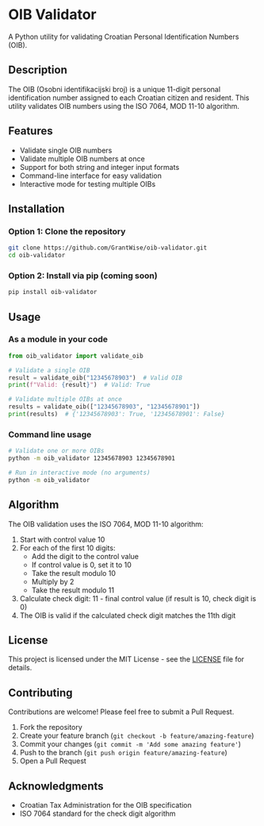 # OIB Validator

A Python utility for validating Croatian Personal Identification Numbers (OIB).

## Description

The OIB (Osobni identifikacijski broj) is a unique 11-digit personal identification number assigned to each Croatian citizen and resident. This utility validates OIB numbers using the ISO 7064, MOD 11-10 algorithm.

## Features

- Validate single OIB numbers
- Validate multiple OIB numbers at once
- Support for both string and integer input formats
- Command-line interface for easy validation
- Interactive mode for testing multiple OIBs

## Installation

### Option 1: Clone the repository

```bash
git clone https://github.com/GrantWise/oib-validator.git
cd oib-validator
```

### Option 2: Install via pip (coming soon)

```bash
pip install oib-validator
```

## Usage

### As a module in your code

```python
from oib_validator import validate_oib

# Validate a single OIB
result = validate_oib("12345678903")  # Valid OIB
print(f"Valid: {result}")  # Valid: True

# Validate multiple OIBs at once
results = validate_oib(["12345678903", "12345678901"])
print(results)  # {'12345678903': True, '12345678901': False}
```

### Command line usage

```bash
# Validate one or more OIBs
python -m oib_validator 12345678903 12345678901

# Run in interactive mode (no arguments)
python -m oib_validator
```

## Algorithm

The OIB validation uses the ISO 7064, MOD 11-10 algorithm:

1. Start with control value 10
2. For each of the first 10 digits:
   - Add the digit to the control value
   - If control value is 0, set it to 10
   - Take the result modulo 10
   - Multiply by 2
   - Take the result modulo 11
3. Calculate check digit: 11 - final control value (if result is 10, check digit is 0)
4. The OIB is valid if the calculated check digit matches the 11th digit

## License

This project is licensed under the MIT License - see the [LICENSE](LICENSE) file for details.

## Contributing

Contributions are welcome! Please feel free to submit a Pull Request.

1. Fork the repository
2. Create your feature branch (`git checkout -b feature/amazing-feature`)
3. Commit your changes (`git commit -m 'Add some amazing feature'`)
4. Push to the branch (`git push origin feature/amazing-feature`)
5. Open a Pull Request

## Acknowledgments

- Croatian Tax Administration for the OIB specification
- ISO 7064 standard for the check digit algorithm
